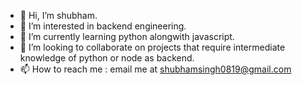 - 👋 Hi, I’m shubham.
- 👀 I’m interested in backend engineering.
- 🌱 I’m currently learning python alongwith javascript.
- 💞️ I’m looking to collaborate on projects that require intermediate knowledge of python or node as backend.
- 📫 How to reach me : email me at shubhamsingh0819@gmail.com
<!---
shubham-0819/shubham-0819 is a ✨ special ✨ repository because its `README.md` (this file) appears on your GitHub profile.
You can click the Preview link to take a look at your changes.
--->
